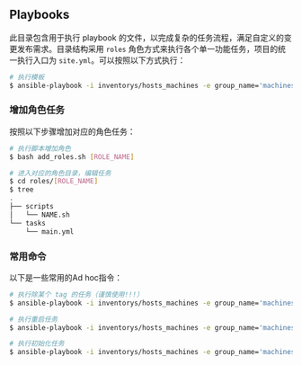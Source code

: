 ## Playbooks

此目录包含用于执行 playbook 的文件，以完成复杂的任务流程，满足自定义的变更发布需求。目录结构采用 `roles` 角色方式来执行各个单一功能任务，项目的统一执行入口为 `site.yml`。可以按照以下方式执行：

```bash
# 执行模板
$ ansible-playbook -i inventorys/hosts_machines -e group_name='machines' site.yml -t [TAG]
```

### 增加角色任务

按照以下步骤增加对应的角色任务：

```bash
# 执行脚本增加角色
$ bash add_roles.sh [ROLE_NAME]

# 进入对应的角色目录，编辑任务
$ cd roles/[ROLE_NAME]
$ tree
.
├── scripts
│   └── NAME.sh
└── tasks
    └── main.yml
```

### 常用命令

以下是一些常用的Ad hoc指令：

```bash
# 执行除某个 tag 的任务（谨慎使用!!!）
$ ansible-playbook -i inventorys/hosts_machines -e group_name='machines' site.yml --skip-tags [TAG]

# 执行重启任务
$ ansible-playbook -i inventorys/hosts_machines -e group_name='machines' site.yml -t reboot

# 执行初始化任务
$ ansible-playbook -i inventorys/hosts_machines -e group_name='machines' site.yml -t initials
```
